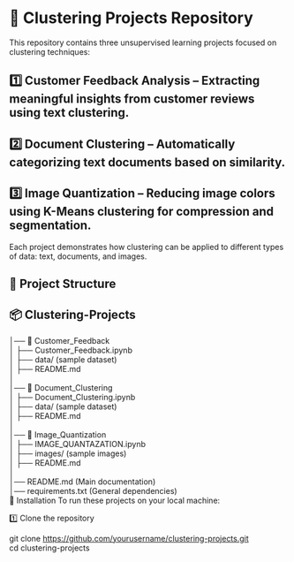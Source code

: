 # 🚀 Clustering Projects Repository
This repository contains three unsupervised learning projects focused on clustering techniques:

## 1️⃣ Customer Feedback Analysis – Extracting meaningful insights from customer reviews using text clustering.
## 2️⃣ Document Clustering – Automatically categorizing text documents based on similarity.
## 3️⃣ Image Quantization – Reducing image colors using K-Means clustering for compression and segmentation.

Each project demonstrates how clustering can be applied to different types of data: text, documents, and images.

## 📂 Project Structure

## 📦 Clustering-Projects  
│── 📁 Customer_Feedback  
│   ├── Customer_Feedback.ipynb  
│   ├── data/ (sample dataset)  
│   ├── README.md  
│  
│── 📁 Document_Clustering  
│   ├── Document_Clustering.ipynb  
│   ├── data/ (sample dataset)  
│   ├── README.md  
│  
│── 📁 Image_Quantization  
│   ├── IMAGE_QUANTAZATION.ipynb  
│   ├── images/ (sample images)  
│   ├── README.md  
│  
│── README.md (Main documentation)  
│── requirements.txt (General dependencies)  
🔧 Installation
To run these projects on your local machine:

1️⃣ Clone the repository

git clone https://github.com/yourusername/clustering-projects.git  
cd clustering-projects  
